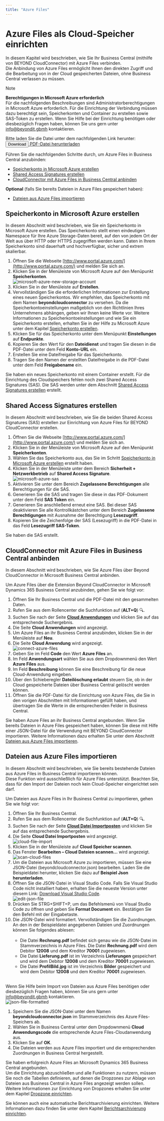 ```yaml
---
title: "Azure Files"
---
```


# <a name="set-up-for-azure-files"></a>Azure Files als Cloud-Speicher einrichten

In diesem Kapitel wird beschrieben, wie Sie Ihr Business Central (mithilfe von BEYOND CloudConnector) mit Azure Files verbinden.  
Die Anbindung von Azure Files ermöglicht Ihnen den direkten Zugriff und die Bearbeitung von in der Cloud gespeicherten Dateien, ohne Business Central verlassen zu müssen.  

>[!NOTE]  
>**Berechtigungen in Microsoft Azure erforderlich**  
Für die nachfolgenden Beschreibungen sind Administratorberechtigungen in Microsoft Azure erforderlich. Für die Einrichtung der Verbindung müssen dazu berechtigt sein, Speicherkonten und Container zu erstellen sowie SAS-Token zu erstellen. Wenn Sie Hilfe bei der Einrichtung benötigen oder diesbezüglich Fragen haben, können Sie uns gern unter 
<a href="mailto:info@beyondit.gmbh?cc=sascha.fischer@beyondit.gmbh&amp;subject=Azure Files als Cloud-Speicher einrichten">info@beyondit.gbmh</a> kontaktieren.  

Bitte laden Sie die Datei unter dem nachfolgenden Link herunter:  
<a href="http://docs.beyond365.de/de-DE/cloudconnector/assets/de_DE-CloudConnectorAzureFilesSetup.pdf" download>
  <button>Download</button>
</a>
<a href="http://docs.beyond365.de/de-DE/cloudconnector/assets/de_DE-CloudConnectorAzureFilesSetup.pdf">PDF-Datei herunterladen</a>

Führen Sie die nachfolgenden Schritte durch, um Azure Files in Business Central anzubinden:  

+ [Speicherkonto in Microsoft Azure erstellen](#create-storage-account)  
+ [Shared Access Signatures erstellen](#create-sas)  
+ [CloudConnector mit Azure Files in Business Central anbinden](#connect-cloudconnector-in-business-central)  

**Optional** (falls Sie bereits Dateien in Azure Files gespeichert haben): 
+ [Dateien aus Azure Files importieren](#import-files-from-azure-files)  

## <a name="create-storage-account"></a>Speicherkonto in Microsoft Azure erstellen

In diesem Abschnitt wird beschrieben, wie Sie ein Speicherkonto in Microsoft Azure erstellen. Das Speicherkonto stellt einen eindeutigen Namespace für Ihre Azure Storage-Daten bereit, auf den von jedem Ort der Welt aus über HTTP oder HTTPS zugegriffen werden kann. Daten in Ihrem Speicherkonto sind dauerhaft und hochverfügbar, sicher und extrem skalierbar.  

1. Öffnen Sie die Webseite [http://www.portal.azure.com/](http://www.portal.azure.com/) und melden Sie sich an.  
1. Klicken Sie in der Menüleiste von Microsoft Azure auf den Menüpunkt **Speicherkonten**.  
    ![microsoft-azure-new-storage-account](../assets/microsoft-azure-new-storage-account.png)  
1. Klicken Sie in der Menüleiste auf **Erstellen**.  
1. Vervollständigen Sie die erforderlichen Informationen zur Erstellung eines neuen Speicherkontos. Wir empfehlen, das Speicherkonto mit dem Namen **beyondcloudconnector** zu versehen. Da die Speicherkontoeinstellungen maßgeblich von den Richtlinien Ihres Unternehmens abhängen, geben wir Ihnen keine Werte vor. Weitere Informationen zu Speicherkontoeinstellungen und wie Sie ein Speicherkonto erstellen, erhalten Sie in der Hilfe zu Microsoft Azure unter dem Kapitel [Speicherkonto erstellen](https://learn.microsoft.com/de-de/azure/storage/common/storage-account-create?tabs=azure-portal).  
1. Klicken Sie für das Speicherkonto unter dem Menüpunkt **Einstellungen** auf **Endpunkte**.  
1. Kopieren Sie den Wert für den **Dateidienst** und tragen Sie diesen in die PDF-Datei unter dem Feld **Konto-URL** ein.  
1. Erstellen Sie eine Dateifreigabe für das Speicherkonto.  
1. Tragen Sie den Namen der erstellten Dateifreigabe in die PDF-Datei unter dem Feld **Freigabename** ein. 

Sie haben ein neues Speicherkonto mit einem Container erstellt. Für die Einrichtung des Cloudspeichers fehlen noch zwei Shared Access Signatures (SAS). Die SAS werden unter dem Abschnitt [Shared Access Signatures erstellen](#create-sas) erstellt.  

## <a name="create-sas"></a>Shared Access Signatures erstellen

In diesem Abschnitt wird beschrieben, wie Sie die beiden Shared Access Signatures (SAS) erstellen zur Einrichtung von Azure Files für BEYOND CloudConnector erstellen.  

1. Öffnen Sie die Webseite [http://www.portal.azure.com/](http://www.portal.azure.com/) und melden Sie sich an.  
1. Klicken Sie in der Menüleiste von Microsoft Azure auf den Menüpunkt **Speicherkonten**.  
1. Wählen Sie das Speicherkonto aus, das Sie im Schritt [Speicherkonto in Microsoft Azure erstellen](#create-storage-account) erstellt haben.  
1. Klicken Sie in der Menüleiste unter dem Bereich **Sicherheit + Netzwerkbetrieb** auf **Shared Access Signature**.  
    ![microsoft-azure-sas](../assets/microsoft-azure-sas.png)  
1. Aktivieren Sie unter dem Bereich **Zugelassene Berechtigungen** alle Berechtigungen für die SAS.  
1. Generieren Sie die SAS und tragen Sie diese in das PDF-Dokument unter dem Feld **SAS Token** ein.  
1. Generieren Sie anschließend erneut eine SAS. Bei dieser SAS deaktivieren Sie alle Kontrollkästchen unter dem Bereich **Zugelassene Berechtigungen** mit Ausnahme der Berechtigung **Lesezugriff**.  
1. Kopieren Sie die Zeichenfolge der SAS (Lesezugriff) in die PDF-Datei in das Feld **Lesezugriff SAS-Token**.  

Sie haben die SAS erstellt.  

## <a name="connect-cloudconnector-in-business-central"></a>CloudConnector mit Azure Files in Business Central anbinden

In diesem Abschnitt wird beschrieben, wie Sie Azure Files über Beyond CloudConnector in Microsoft Business Central anbinden.  

Um Azure Files über die Extension Beyond CloudConnector in Microsoft Dynamics 365 Business Central anzubinden, gehen Sie wie folgt vor:  

1. Öffnen Sie Ihr Business Central und die PDF-Datei mit den gesammelten Daten.  
1. Rufen Sie aus dem Rollencenter die Suchfunktion auf (**ALT+Q**) 🔍.  
1. Suchen Sie nach der Seite **[Cloud Anwendungen](https://businesscentral.dynamics.com/?page=70838580)** und klicken Sie auf das entsprechende Suchergebnis.  
1. Die Seite **Cloud Anwendungen** wird angezeigt.  
1. Um Azure Files an ihr Business Central anzubinden, klicken Sie in der Menüleiste auf **Neu**.  
1. Die Seite **Cloud Anwendung** wird angezeigt.  
    ![connect-azure-files](../assets/connect-azure-files.png)  
1. Geben Sie im Feld **Code** den Wert **Azure Files** an.  
1. Im Feld **Anwendungsart** wählen Sie aus dem Dropdownmenü den Wert **Azure Files** aus.  
1. Im Feld **Beschreibung** können Sie eine Beschreibung für die neue Cloud-Anwendung eingeben.  
1. Über den Schieberegler **Dateilöschung erlaubt** steuern Sie, ob in der Cloud gespeicherte Dateien über Business Central gelöscht werden können.  
1. Öffnen Sie die PDF-Datei für die Einrichtung von Azure Files, die Sie in den vorigen Abschnitten mit Informationen gefüllt haben, und übertragen Sie die Werte in die entsprechenden Felder in Business Central.  

Sie haben Azure Files an ihr Business Central angebunden. Wenn Sie bereits Dateien in Azure Files gespeichert haben, können Sie diese mit Hilfe einer JSON-Datei für die Verwendung mit BEYOND CloudConnector importieren. Weitere Informationen dazu erhalten Sie unter dem Abschnitt [Dateien aus Azure Files importieren](#import-files-from-azure-files).  

## <a name="import-files-from-azure-files"></a>Dateien aus Azure Files importieren

In diesem Abschnitt wird beschrieben, wie Sie bereits bestehende Dateien aus Azure Files in Business Central importieren können.  
Diese Funktion wird ausschließlich für Azure Files unterstützt. Beachten Sie, dass für den Import der Dateien noch kein Cloud-Speicher eingerichtet sein darf.  

Um Dateien aus Azure Files in Ihr Business Central zu importieren, gehen Sie wie folgt vor:  

1. Öffnen Sie Ihr Business Central.  
1. Rufen Sie aus dem Rollencenter die Suchfunktion auf (**ALT+Q**) 🔍.  
1. Suchen Sie nach der Seite **[Cloud Datei Importposten](https://businesscentral.dynamics.com/?page=70838585)** und klicken Sie auf das entsprechende Suchergebnis.  
1. Die Seite **Cloud Datei Importposten** wird angezeigt.  
    ![cloud-file-import](../assets/cloud-file-import.png)  
1. Klicken Sie in der Menüleiste auf **Cloud Speicher scannen**.  
1. Das Fenster **Bearbeiten – Cloud Dateien scannen…** wird angezeigt.  
    ![scan-cloud-files](../assets/scan-cloud-files.png)  
1. Um die Dateien aus Microsoft Azure zu importieren, müssen Sie eine JSON-Datei (beyondcloudconnector.json) bearbeiten. Laden Sie die Beispieldatei herunter, klicken Sie dazu auf **Beispiel Json herunterladen**.  
1. Öffnen Sie die JSON-Datei in Visual Studio Code. Falls Sie Visual Studio Code nicht installiert haben, erhalten Sie die neueste Version unter diesem Link: [Download Visual Studio Code](https://code.visualstudio.com/Download).  
    ![edit-json-file](../assets/edit-json-file.png)  
1. Drücken Sie STRG+SHIFT+P, um das Befehlsmenü von Visual Studio Code zu öffnen und geben Sie **Format Document** ein. Bestätigen Sie den Befehl mit der Eingabetaste.  
1. Die JSON-Datei wird formatiert. Vervollständigen Sie die Zuordnungen. An den in der Beispieldatei angegebenen Dateien und Zuordnungen können Sie folgendes ablesen:  
    <br>
    + Die Datei **Rechnung.pdf** befindet sich genau wie die JSON-Datei im Stammverzeichnis in Azure Files. Die Datei **Rechnung.pdf** wird dem Debitor **12008** und dem Kreditor **70001** zugewiesen.  
    + Die Datei **Lieferung.pdf** ist im Verzeichnis **Lieferungen** gespeichert und wird dem Debitor **12008** und dem Kreditor **70001** zugewiesen.  
    + Die Datei **ProfilBild.jpg** ist im Verzeichnis **Bilder** gespeichert und wird dem Debitor **12008** und dem Kreditor **70001** zugewiesen.  
    <br>
Wenn Sie Hilfe beim Import von Dateien aus Azure Files benötigen oder diesbezüglich Fragen haben, können Sie uns gern unter 
<a href="mailto:info@beyondit.gmbh?cc=sascha.fischer@beyondit.gmbh&amp;subject=Hilfe beim Import von Dateien aus Azure Files">info@beyondit.gbmh</a> kontaktieren.  
    ![json-file-formatted](../assets/json-file-formatted.png)  
1. Speichern Sie die JSON-Datei unter dem Namen **beyondcloudconnector.json** im Stammverzeichnis des Azure Files-Speichers ab.  
1. Wählen Sie in Business Central unter dem Dropdownmenü **Cloud Anwendungscode** die entsprechende Azure Files-Cloudanwendung aus.  
1. Klicken Sie auf **OK**.  
1. Die Dateien werden aus Azure Files importiert und die entsprechenden Zuordnungen in Business Central hergestellt.  

Sie haben erfolgreich Azure Files an Microsoft Dynamics 365 Business Central angebunden.  
Um die Einrichtung abzuschließen und alle Funktionen zu nutzern, müssen Sie noch die Tabellen definieren, auf denen die Dropzones zur Ablage von Dateien aus Business Central in Azure Files angezeigt werden sollen. Weitere Informationen zur Einrichtung von Dropzones erhalten Sie unter dem Kapitel [Dropzone einrichten](set-up-dropzone.md).  

Sie können auch eine automatische Berichtsarchivierung einrichten. Weitere Informationen dazu finden Sie unter dem Kapitel [Berichtsarchivierung einrichten](set-up-report-archive.md).  

